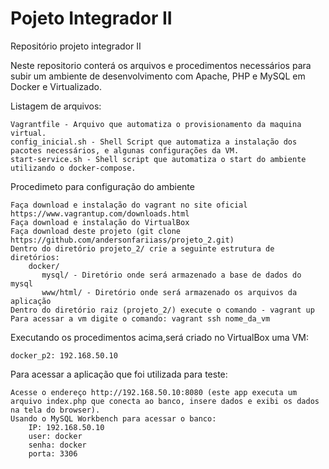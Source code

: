 # Pojeto Integrador II
Repositório projeto integrador II

Neste repositorio conterá os arquivos e procedimentos necessários para subir um ambiente de desenvolvimento com Apache, PHP e MySQL em Docker e  Virtualizado.

Listagem de arquivos:
		
	Vagrantfile - Arquivo que automatiza o provisionamento da maquina virtual.
	config_inicial.sh - Shell Script que automatiza a instalação dos pacotes necessários, e algunas configurações da VM.
	start-service.sh - Shell script que automatiza o start do ambiente utilizando o docker-compose.

Procedimeto para configuração do ambiente
	
	Faça download e instalação do vagrant no site oficial https://www.vagrantup.com/downloads.html
	Faça download e instalação do VirtualBox
	Faça download deste projeto (git clone https://github.com/andersonfariiass/projeto_2.git)
	Dentro do diretório projeto_2/ crie a seguinte estrutura de diretórios:
		docker/
		   mysql/ - Diretório onde será armazenado a base de dados do mysql
		   www/html/ - Diretório onde será armazenado os arquivos da aplicação
	Dentro do diretório raiz (projeto_2/) execute o comando - vagrant up
	Para acessar a vm digite o comando: vagrant ssh nome_da_vm

Executando os procedimentos acima,será criado no VirtualBox uma VM:
	
	docker_p2: 192.168.50.10

Para acessar a aplicação que foi utilizada para teste:
	
	Acesse o endereço http://192.168.50.10:8080 (este app executa um arquivo index.php que conecta ao banco, insere dados e exibi os dados na tela do browser).
	Usando o MySQL Workbench para acessar o banco:
		IP: 192.168.50.10
		user: docker
		senha: docker
		porta: 3306
